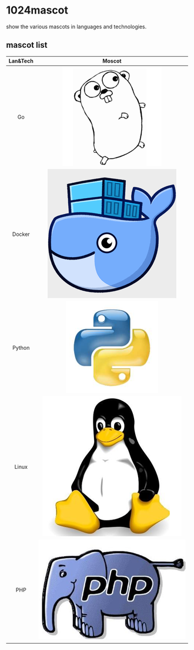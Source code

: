 # 1024mascot
show the various mascots in languages and technologies.



## mascot list

| Lan&Tech |                            Moscot                            |
| :------: | :----------------------------------------------------------: |
|    Go    | ![Go](https://github.com/AlbertGithubHome/1024mascot/raw/master/asset/img/Go.png) |
|  Docker  | ![Docker](https://github.com/AlbertGithubHome/1024mascot/raw/master/asset/img/Docker.png) |
|  Python  | ![Python](https://github.com/AlbertGithubHome/1024mascot/raw/master/asset/img/Python.png) |
|  Linux   | ![Linux](https://github.com/AlbertGithubHome/1024mascot/raw/master/asset/img/Linux.png) |
|   PHP    | ![Linux](https://github.com/AlbertGithubHome/1024mascot/raw/master/asset/img/PHP.png) |
|          |                                                              |

